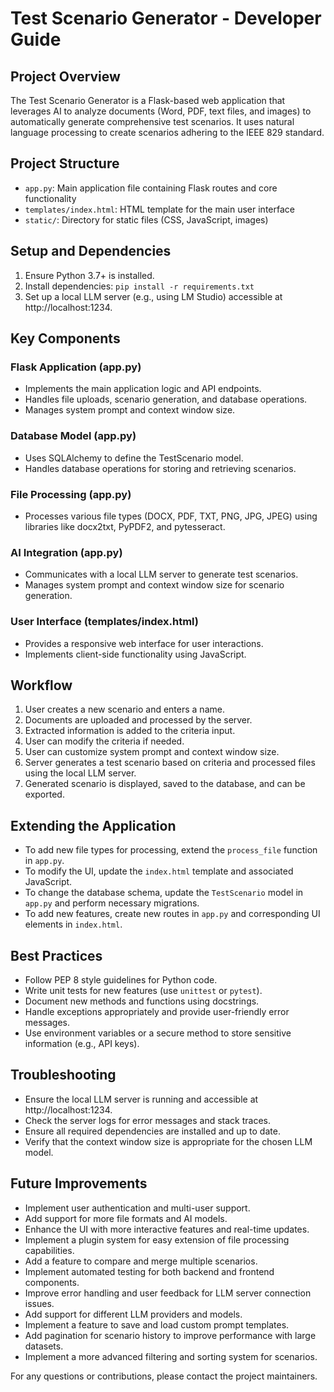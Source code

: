 # Test Scenario Generator - Developer Guide

## Project Overview 
The Test Scenario Generator is a Flask-based web application that leverages AI to analyze documents (Word, PDF, text files, and images) to automatically generate comprehensive test scenarios. It uses natural language processing to create scenarios adhering to the IEEE 829 standard.

## Project Structure
- `app.py`: Main application file containing Flask routes and core functionality
- `templates/index.html`: HTML template for the main user interface
- `static/`: Directory for static files (CSS, JavaScript, images)

## Setup and Dependencies
1. Ensure Python 3.7+ is installed.
2. Install dependencies: `pip install -r requirements.txt`
3. Set up a local LLM server (e.g., using LM Studio) accessible at http://localhost:1234.

## Key Components

### Flask Application (app.py)
- Implements the main application logic and API endpoints.
- Handles file uploads, scenario generation, and database operations.
- Manages system prompt and context window size.

### Database Model (app.py)
- Uses SQLAlchemy to define the TestScenario model.
- Handles database operations for storing and retrieving scenarios.

### File Processing (app.py)
- Processes various file types (DOCX, PDF, TXT, PNG, JPG, JPEG) using libraries like docx2txt, PyPDF2, and pytesseract.

### AI Integration (app.py)
- Communicates with a local LLM server to generate test scenarios.
- Manages system prompt and context window size for scenario generation.

### User Interface (templates/index.html)
- Provides a responsive web interface for user interactions.
- Implements client-side functionality using JavaScript.

## Workflow
1. User creates a new scenario and enters a name.
2. Documents are uploaded and processed by the server.
3. Extracted information is added to the criteria input.
4. User can modify the criteria if needed.
5. User can customize system prompt and context window size.
6. Server generates a test scenario based on criteria and processed files using the local LLM server.
7. Generated scenario is displayed, saved to the database, and can be exported.

## Extending the Application
- To add new file types for processing, extend the `process_file` function in `app.py`.
- To modify the UI, update the `index.html` template and associated JavaScript.
- To change the database schema, update the `TestScenario` model in `app.py` and perform necessary migrations.
- To add new features, create new routes in `app.py` and corresponding UI elements in `index.html`.

## Best Practices
- Follow PEP 8 style guidelines for Python code.
- Write unit tests for new features (use `unittest` or `pytest`).
- Document new methods and functions using docstrings.
- Handle exceptions appropriately and provide user-friendly error messages.
- Use environment variables or a secure method to store sensitive information (e.g., API keys).

## Troubleshooting
- Ensure the local LLM server is running and accessible at http://localhost:1234.
- Check the server logs for error messages and stack traces.
- Ensure all required dependencies are installed and up to date.
- Verify that the context window size is appropriate for the chosen LLM model.

## Future Improvements
- Implement user authentication and multi-user support.
- Add support for more file formats and AI models.
- Enhance the UI with more interactive features and real-time updates.
- Implement a plugin system for easy extension of file processing capabilities.
- Add a feature to compare and merge multiple scenarios.
- Implement automated testing for both backend and frontend components.
- Improve error handling and user feedback for LLM server connection issues.
- Add support for different LLM providers and models.
- Implement a feature to save and load custom prompt templates.
- Add pagination for scenario history to improve performance with large datasets.
- Implement a more advanced filtering and sorting system for scenarios.

For any questions or contributions, please contact the project maintainers.
